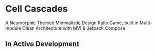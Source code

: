 # Cell Cascades

A Neumorphic Themed Minimalistic Design Rullo Game, built in Multi-module Clean Architecture with MVI & Jetpack Compose

## In Active Development